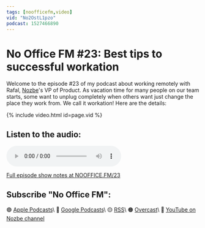 ```yaml
---
tags: [noofficefm,video]
vid: "No2OstL1pzo"
podcast: 1527466890
---
```


# No Office FM #23: Best tips to successful workation

Welcome to the episode #23 of my podcast about working remotely with Rafal, [Nozbe][n]'s VP of Product. As vacation time for many people on our team starts, some want to unplug completely when others want just change the place they work from. We call it workation! Here are the details:

{% include video.html id=page.vid %}

<!--More-->

## Listen to the audio:

<audio controls>
<source src="https://media.transistor.fm/4fc087a9/262da3cc.mp3" type="audio/mpeg">
</audio>



[Full episode show notes at NOOFFICE.FM/23](https://nooffice.fm/23)

## Subscribe "No Office FM":

🟣 [Apple Podcasts](https://podcasts.apple.com/podcast/no-office/id1527466890)\\
🔵 [Google Podcasts](https://podcasts.google.com/feed/aHR0cHM6Ly9mZWVkcy50cmFuc2lzdG9yLmZtL25vb2ZmaWNl)\\
🟡 [RSS](https://nozbe.com/nooffice.rss)\\
🟠 [Overcast](https://overcast.fm/itunes1527466890/no-office)\\
🔴 [YouTube on Nozbe channel](https://youtube.com/NozbeCom)

<!--podcast: 1527466890-->

[n]: https://michael.gratis/nozbe
[np]: https://michael.gratis/nozbepersonal